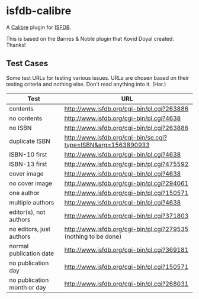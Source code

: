 # isfdb-calibre
A [Calibre](http://calibre-ebook.com/) plugin for [ISFDB](http://isfdb.org/).

This is based on the Barnes & Noble plugin that Kovid Doyal created. Thanks!

## Test Cases

Some test URLs for testing various issues. URLs are chosen based on their testing criteria and nothing else. Don't read anything into it. (Har.)

Test | URL
---- | ---
contents | http://www.isfdb.org/cgi-bin/pl.cgi?263886
no contents | http://www.isfdb.org/cgi-bin/pl.cgi?4638
no ISBN | http://www.isfdb.org/cgi-bin/pl.cgi?263886
duplicate ISBN | http://www.isfdb.org/cgi-bin/se.cgi?type=ISBN&arg=1563890933
ISBN-10 first | http://www.isfdb.org/cgi-bin/pl.cgi?4638
ISBN-13 first | http://www.isfdb.org/cgi-bin/pl.cgi?475592
cover image | http://www.isfdb.org/cgi-bin/pl.cgi?4638
no cover image | http://www.isfdb.org/cgi-bin/pl.cgi?294061
one author | http://www.isfdb.org/cgi-bin/pl.cgi?150571
multiple authors | http://www.isfdb.org/cgi-bin/pl.cgi?4638
editor(s), not authors | http://www.isfdb.org/cgi-bin/pl.cgi?371803
no editors, just authors | http://www.isfdb.org/cgi-bin/pl.cgi?279535 (nothing to be done)
normal publication date | http://www.isfdb.org/cgi-bin/pl.cgi?369181
no publication day | http://www.isfdb.org/cgi-bin/pl.cgi?150571
no publication month or day | http://www.isfdb.org/cgi-bin/pl.cgi?268031
